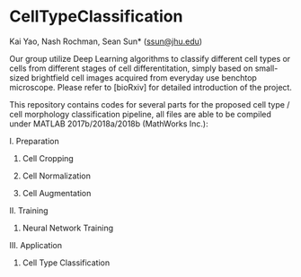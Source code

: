 # CellTypeClassification
Kai Yao, Nash Rochman, Sean Sun*
(ssun@jhu.edu)

Our group utilize Deep Learning algorithms to classify different cell types or cells from different stages of cell differentitation, simply based on small-sized brightfield cell images acquired from everyday use benchtop microscope. Please refer to [bioRxiv] for detailed introduction of the project.

This repository contains codes for several parts for the proposed cell type / cell morphology classification pipeline, all files are able to be compiled under MATLAB 2017b/2018a/2018b (MathWorks Inc.):

I. Preparation
1. Cell Cropping

2. Cell Normalization

3. Cell Augmentation 

II. Training
1. Neural Network Training

III. Application
1. Cell Type Classification

